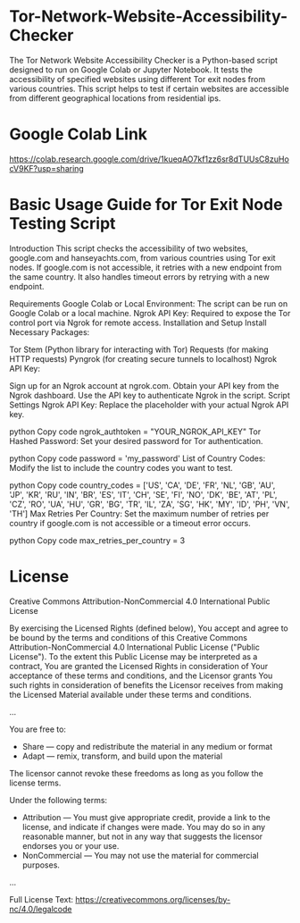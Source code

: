 # Tor-Network-Website-Accessibility-Checker
The Tor Network Website Accessibility Checker is a Python-based script designed to run on Google Colab or Jupyter Notebook. It tests the accessibility of specified websites using different Tor exit nodes from various countries. This script helps to test if certain websites are accessible from different geographical locations from residential ips.

# Google Colab Link
https://colab.research.google.com/drive/1kueqAO7kf1zz6sr8dTUUsC8zuHocV9KF?usp=sharing

# Basic Usage Guide for Tor Exit Node Testing Script
Introduction
This script checks the accessibility of two websites, google.com and hanseyachts.com, from various countries using Tor exit nodes. If google.com is not accessible, it retries with a new endpoint from the same country. It also handles timeout errors by retrying with a new endpoint.

Requirements
Google Colab or Local Environment: The script can be run on Google Colab or a local machine.
Ngrok API Key: Required to expose the Tor control port via Ngrok for remote access.
Installation and Setup
Install Necessary Packages:

Tor
Stem (Python library for interacting with Tor)
Requests (for making HTTP requests)
Pyngrok (for creating secure tunnels to localhost)
Ngrok API Key:

Sign up for an Ngrok account at ngrok.com.
Obtain your API key from the Ngrok dashboard.
Use the API key to authenticate Ngrok in the script.
Script Settings
Ngrok API Key: Replace the placeholder with your actual Ngrok API key.

python
Copy code
ngrok_authtoken = "YOUR_NGROK_API_KEY"
Tor Hashed Password: Set your desired password for Tor authentication.

python
Copy code
password = 'my_password'
List of Country Codes: Modify the list to include the country codes you want to test.

python
Copy code
country_codes = ['US', 'CA', 'DE', 'FR', 'NL', 'GB', 'AU', 'JP', 'KR', 'RU', 'IN', 'BR', 'ES', 'IT', 'CH', 'SE', 'FI', 'NO', 'DK', 'BE', 'AT', 'PL', 'CZ', 'RO', 'UA', 'HU', 'GR', 'BG', 'TR', 'IL', 'ZA', 'SG', 'HK', 'MY', 'ID', 'PH', 'VN', 'TH']
Max Retries Per Country: Set the maximum number of retries per country if google.com is not accessible or a timeout error occurs.

python
Copy code
max_retries_per_country = 3

# License
Creative Commons Attribution-NonCommercial 4.0 International Public License

By exercising the Licensed Rights (defined below), You accept and agree to be bound by the terms and conditions of this Creative Commons Attribution-NonCommercial 4.0 International Public License ("Public License"). To the extent this Public License may be interpreted as a contract, You are granted the Licensed Rights in consideration of Your acceptance of these terms and conditions, and the Licensor grants You such rights in consideration of benefits the Licensor receives from making the Licensed Material available under these terms and conditions.

...

You are free to:
- Share — copy and redistribute the material in any medium or format
- Adapt — remix, transform, and build upon the material

The licensor cannot revoke these freedoms as long as you follow the license terms.

Under the following terms:
- Attribution — You must give appropriate credit, provide a link to the license, and indicate if changes were made. You may do so in any reasonable manner, but not in any way that suggests the licensor endorses you or your use.
- NonCommercial — You may not use the material for commercial purposes.

...

Full License Text: https://creativecommons.org/licenses/by-nc/4.0/legalcode
